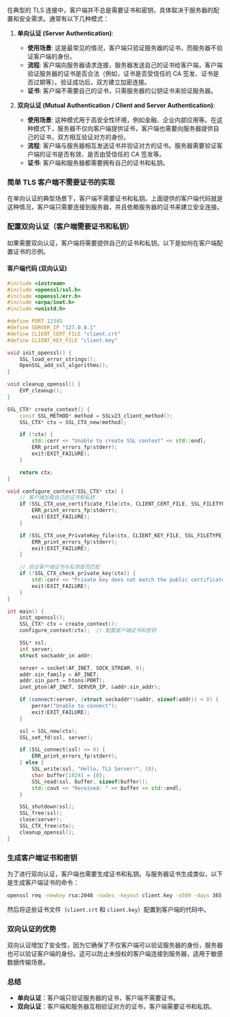 在典型的 TLS 连接中，客户端并不总是需要证书和密钥，具体取决于服务器的配置和安全需求。通常有以下几种模式：

1. **单向认证 (Server Authentication)**:
   - **使用场景**: 这是最常见的情况，客户端只验证服务器的证书，而服务器不验证客户端的身份。
   - **流程**: 客户端向服务器请求连接，服务器发送自己的证书给客户端，客户端验证服务器的证书是否合法（例如，证书是否受信任的 CA 签发、证书是否过期等）。验证成功后，双方建立加密连接。
   - **证书**: 客户端不需要自己的证书，只需服务器的公钥证书来验证服务器。

2. **双向认证 (Mutual Authentication / Client and Server Authentication)**:
   - **使用场景**: 这种模式用于高安全性环境，例如金融、企业内部应用等。在这种模式下，服务器不仅向客户端提供证书，客户端也需要向服务器提供自己的证书，双方相互验证对方的身份。
   - **流程**: 客户端与服务器相互发送证书并验证对方的证书。服务器需要验证客户端的证书是否有效、是否由受信任的 CA 签发等。
   - **证书**: 客户端和服务器都需要拥有自己的证书和私钥。

### 简单 TLS 客户端不需要证书的实现

在单向认证的典型场景下，客户端不需要证书和私钥。上面提供的客户端代码就是这种情况，客户端只需要连接到服务器，并且依赖服务器的证书来建立安全连接。

### 配置双向认证（客户端需要证书和私钥）

如果需要双向认证，客户端将需要提供自己的证书和私钥。以下是如何在客户端配置证书的示例。

#### 客户端代码 (双向认证)
```cpp
#include <iostream>
#include <openssl/ssl.h>
#include <openssl/err.h>
#include <arpa/inet.h>
#include <unistd.h>

#define PORT 12345
#define SERVER_IP "127.0.0.1"
#define CLIENT_CERT_FILE "client.crt"
#define CLIENT_KEY_FILE "client.key"

void init_openssl() {
    SSL_load_error_strings();
    OpenSSL_add_ssl_algorithms();
}

void cleanup_openssl() {
    EVP_cleanup();
}

SSL_CTX* create_context() {
    const SSL_METHOD* method = SSLv23_client_method();
    SSL_CTX* ctx = SSL_CTX_new(method);

    if (!ctx) {
        std::cerr << "Unable to create SSL context" << std::endl;
        ERR_print_errors_fp(stderr);
        exit(EXIT_FAILURE);
    }

    return ctx;
}

void configure_context(SSL_CTX* ctx) {
    // 客户端加载自己的证书和私钥
    if (SSL_CTX_use_certificate_file(ctx, CLIENT_CERT_FILE, SSL_FILETYPE_PEM) <= 0) {
        ERR_print_errors_fp(stderr);
        exit(EXIT_FAILURE);
    }

    if (SSL_CTX_use_PrivateKey_file(ctx, CLIENT_KEY_FILE, SSL_FILETYPE_PEM) <= 0) {
        ERR_print_errors_fp(stderr);
        exit(EXIT_FAILURE);
    }

    // 验证客户端证书与私钥是否匹配
    if (!SSL_CTX_check_private_key(ctx)) {
        std::cerr << "Private key does not match the public certificate" << std::endl;
        exit(EXIT_FAILURE);
    }
}

int main() {
    init_openssl();
    SSL_CTX* ctx = create_context();
    configure_context(ctx);  // 配置客户端证书和密钥

    SSL* ssl;
    int server;
    struct sockaddr_in addr;

    server = socket(AF_INET, SOCK_STREAM, 0);
    addr.sin_family = AF_INET;
    addr.sin_port = htons(PORT);
    inet_pton(AF_INET, SERVER_IP, &addr.sin_addr);

    if (connect(server, (struct sockaddr*)&addr, sizeof(addr)) < 0) {
        perror("Unable to connect");
        exit(EXIT_FAILURE);
    }

    ssl = SSL_new(ctx);
    SSL_set_fd(ssl, server);

    if (SSL_connect(ssl) <= 0) {
        ERR_print_errors_fp(stderr);
    } else {
        SSL_write(ssl, "Hello, TLS Server!", 18);
        char buffer[1024] = {0};
        SSL_read(ssl, buffer, sizeof(buffer));
        std::cout << "Received: " << buffer << std::endl;
    }

    SSL_shutdown(ssl);
    SSL_free(ssl);
    close(server);
    SSL_CTX_free(ctx);
    cleanup_openssl();
}
```

### 生成客户端证书和密钥
为了进行双向认证，客户端也需要生成证书和私钥。与服务器证书生成类似，以下是生成客户端证书的命令：

```bash
openssl req -newkey rsa:2048 -nodes -keyout client.key -x509 -days 365 -out client.crt
```

然后将这些证书文件（`client.crt` 和 `client.key`）配置到客户端的代码中。

### 双向认证的优势
双向认证增加了安全性，因为它确保了不仅客户端可以验证服务器的身份，服务器也可以验证客户端的身份。这可以防止未授权的客户端连接到服务器，适用于敏感数据传输场景。

### 总结
- **单向认证**：客户端只验证服务器的证书，客户端不需要证书。
- **双向认证**：客户端和服务器互相验证对方的证书，客户端需要证书和私钥。